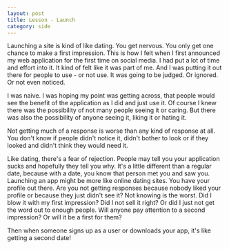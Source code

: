 ```yaml
---
layout: post
title: Lesson - Launch
category: side
---
```


Launching a site is kind of like dating. You get nervous. You only get one chance to make a first impression. This is how I felt when I first announced my web application for the first time on social media. I had put a lot of time and effort into it. It kind of felt like it was part of me. And I was putting it out there for people to use - or not use. It was going to be judged. Or ignored. Or not even noticed.

I was naive. I was hoping my point was getting across, that people would see the benefit of the application as I did and just use it. Of course I knew there was the possibility of not many people seeing it or caring. But there was also the possibility of anyone seeing it, liking it or hating it. 

Not getting much of a response is worse than any kind of response at all. You don't know if people didn't notice it, didn't bother to look or if they looked and didn't think they would need it.

Like dating, there's a fear of rejection. People may tell you your application sucks and hopefully they tell you why. It's a little different than a regular date, because with a date, you know that person met you and saw you. Launching an app might be more like online dating sites. You have your profile out there. Are you not getting responses because nobody liked your profile or because they just didn't see it? Not knowing is the worst. Did I blow it with my first impression? Did I not sell it right? Or did I just not get the word out to enough people. Will anyone pay attention to a second impression? Or will it be a first for them?

Then when someone signs up as a user or downloads your app, it's like getting a second date!


